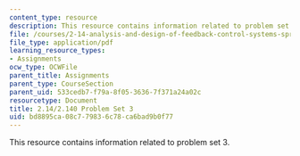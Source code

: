 ```yaml
---
content_type: resource
description: This resource contains information related to problem set 3.
file: /courses/2-14-analysis-and-design-of-feedback-control-systems-spring-2014/bd8895ca08c779836c78ca6bad9b0f77_MIT2_14S14_Problem_Set_3.pdf
file_type: application/pdf
learning_resource_types:
- Assignments
ocw_type: OCWFile
parent_title: Assignments
parent_type: CourseSection
parent_uid: 533cedb7-f79a-8f05-3636-7f371a24a02c
resourcetype: Document
title: 2.14/2.140 Problem Set 3
uid: bd8895ca-08c7-7983-6c78-ca6bad9b0f77
---
```

This resource contains information related to problem set 3.

